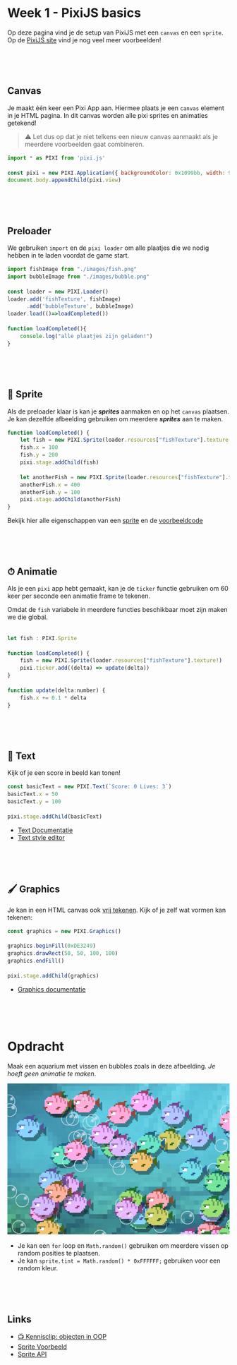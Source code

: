 # Week 1 - PixiJS basics

Op deze pagina vind je de setup van PixiJS met een `canvas` en een `sprite`. Op de [PixiJS site](https://pixijs.io/examples/) vind je nog veel meer voorbeelden! 

<br>
<br>
<br>

## Canvas

Je maakt één keer een Pixi App aan. Hiermee plaats je een `canvas` element in je HTML pagina. In dit canvas worden alle pixi sprites en animaties getekend! 

> ⚠️ Let dus op dat je niet telkens een nieuw canvas aanmaakt als je meerdere voorbeelden gaat combineren.

```javascript
import * as PIXI from 'pixi.js'

const pixi = new PIXI.Application({ backgroundColor: 0x1099bb, width: 900, height: 500 })
document.body.appendChild(pixi.view)
```

<br>
<br>
<br>

## Preloader

We gebruiken `import` en de `pixi loader` om alle plaatjes die we nodig hebben in te laden voordat de game start.

```typescript
import fishImage from "./images/fish.png"
import bubbleImage from "./images/bubble.png"

const loader = new PIXI.Loader()
loader.add('fishTexture', fishImage)
      .add('bubbleTexture', bubbleImage)
loader.load(()=>loadCompleted())

function loadCompleted(){
    console.log("alle plaatjes zijn geladen!")
}
```
<br>
<br>
<br>

## 🐰 Sprite  

Als de preloader klaar is kan je ***sprites*** aanmaken en op het `canvas` plaatsen. Je kan dezelfde afbeelding gebruiken om meerdere ***sprites*** aan te maken.

```typescript
function loadCompleted() {
    let fish = new PIXI.Sprite(loader.resources["fishTexture"].texture!)
    fish.x = 100
    fish.y = 200
    pixi.stage.addChild(fish)

    let anotherFish = new PIXI.Sprite(loader.resources["fishTexture"].texture!)
    anotherFish.x = 400
    anotherFish.y = 100
    pixi.stage.addChild(anotherFish)
}
```
Bekijk hier alle eigenschappen van een [sprite](https://pixijs.download/dev/docs/PIXI.Sprite.html) en de [voorbeeldcode](https://pixijs.io/examples/#/sprite/basic.js)

<br>
<br>
<br>

## ⏱ Animatie

Als je een `pixi` app hebt gemaakt, kan je de `ticker` functie gebruiken om 60 keer per seconde een animatie frame te tekenen. 

Omdat de `fish` variabele in meerdere functies beschikbaar moet zijn maken we die global.

```javascript

let fish : PIXI.Sprite

function loadCompleted() {
    fish = new PIXI.Sprite(loader.resources["fishTexture"].texture!)
    pixi.ticker.add((delta) => update(delta))
}

function update(delta:number) {
    fish.x += 0.1 * delta
}
```

<br>
<br>
<br>

## 💬 Text

Kijk of je een score in beeld kan tonen!

```javascript
const basicText = new PIXI.Text(`Score: 0 Lives: 3`)
basicText.x = 50
basicText.y = 100

pixi.stage.addChild(basicText)
```
- [Text Documentatie](https://pixijs.io/examples/#/text/text.js)
- [Text style editor](https://pixijs.io/pixi-text-style/)

<br>
<br>
<br>

## 🖌 Graphics

Je kan in een HTML canvas ook [vrij tekenen](https://pixijs.io/examples/#/graphics/simple.js). Kijk of je zelf wat vormen kan tekenen:

```typescript
const graphics = new PIXI.Graphics()

graphics.beginFill(0xDE3249)
graphics.drawRect(50, 50, 100, 100)
graphics.endFill()

pixi.stage.addChild(graphics)
```
- [Graphics documentatie](https://pixijs.io/examples/#/graphics/simple.js)

<br>
<br>
<br>

# Opdracht

Maak een aquarium met vissen en bubbles zoals in deze afbeelding. *Je hoeft geen animatie te maken*.

![fishes](./opdracht.jpg)

- Je kan een `for` loop en `Math.random()` gebruiken om meerdere vissen op random posities te plaatsen.
- Je kan `sprite.tint = Math.random() * 0xFFFFFF;` gebruiken voor een random kleur.

<br>
<br>
<br>

## Links

- [📺 Kennisclip: objecten in OOP](https://youtu.be/FqDhRc4eX40)
- [Sprite Voorbeeld](https://pixijs.io/examples/#/sprite/basic.js)
- [Sprite API](https://pixijs.download/dev/docs/PIXI.Sprite.html)
